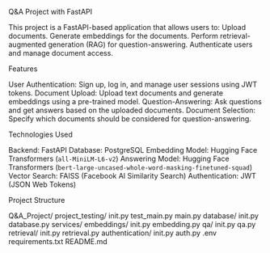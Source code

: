 Q&A Project with FastAPI

This project is a FastAPI-based application that allows users to:
Upload documents.
Generate embeddings for the documents.
Perform retrieval-augmented generation (RAG) for question-answering.
Authenticate users and manage document access.

Features

User Authentication: Sign up, log in, and manage user sessions using JWT tokens.
Document Upload: Upload text documents and generate embeddings using a pre-trained model.
Question-Answering: Ask questions and get answers based on the uploaded documents.
Document Selection: Specify which documents should be considered for question-answering.

Technologies Used

Backend: FastAPI
Database: PostgreSQL
Embedding Model: Hugging Face Transformers (`all-MiniLM-L6-v2`)
Answering Model: Hugging Face Transformers (`bert-large-uncased-whole-word-masking-finetuned-squad`)
Vector Search: FAISS (Facebook AI Similarity Search)
Authentication: JWT (JSON Web Tokens)

Project Structure

Q&A_Project/
project_testing/
init.py
test_main.py
main.py
database/
init.py
database.py
services/
embeddings/
init.py
embedding.py
qa/
init.py
qa.py
retrieval/
init.py
retrieval.py
authentication/
init.py
auth.py
.env
requirements.txt
README.md




